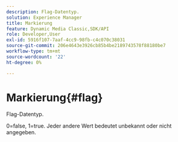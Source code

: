 ```yaml
---
description: Flag-Datentyp.
solution: Experience Manager
title: Markierung
feature: Dynamic Media Classic,SDK/API
role: Developer,User
exl-id: 5916f107-7aaf-4cc9-98fb-c4c070c38031
source-git-commit: 206e4643e3926cb85b4be2189743578f88180be7
workflow-type: tm+mt
source-wordcount: '22'
ht-degree: 0%

---
```


# Markierung{#flag}

Flag-Datentyp.

0=false, 1=true. Jeder andere Wert bedeutet unbekannt oder nicht angegeben.
